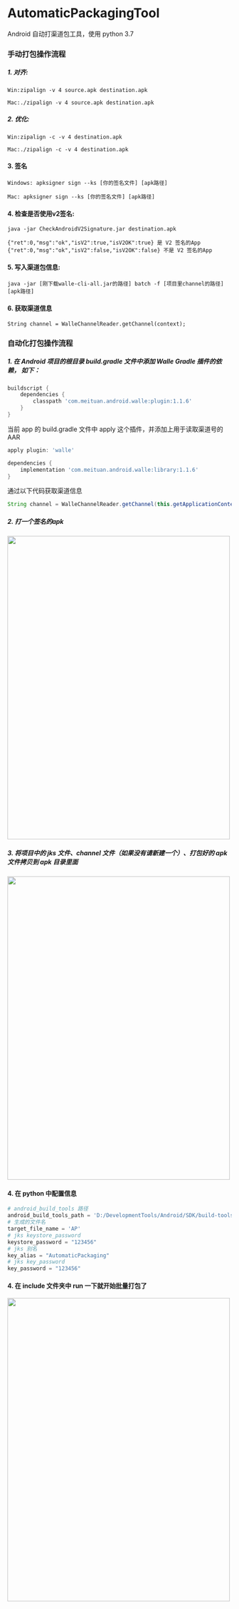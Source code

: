 # AutomaticPackagingTool
Android 自动打渠道包工具，使用 python 3.7


### 手动打包操作流程


##### **1.** 对齐:
```
Win:zipalign -v 4 source.apk destination.apk

Mac:./zipalign -v 4 source.apk destination.apk
```

##### **2.** 优化:
```
Win:zipalign -c -v 4 destination.apk

Mac:./zipalign -c -v 4 destination.apk
```

#### **3.** 签名
```
Windows: apksigner sign --ks [你的签名文件] [apk路径]

Mac: apksigner sign --ks [你的签名文件] [apk路径]
```

#### **4.** 检查是否使用v2签名:
```
java -jar CheckAndroidV2Signature.jar destination.apk
```

```
{"ret":0,"msg":"ok","isV2":true,"isV2OK":true} 是 V2 签名的App
{"ret":0,"msg":"ok","isV2":false,"isV2OK":false} 不是 V2 签名的App
```

#### **5.** 写入渠道包信息:
```
java -jar [刚下载walle-cli-all.jar的路径] batch -f [项目里channel的路径]  [apk路径]
```

#### **6.** 获取渠道信息

```
String channel = WalleChannelReader.getChannel(context);
```

### 自动化打包操作流程
##### **1.** 在 Android 项目的根目录 build.gradle 文件中添加 Walle Gradle 插件的依赖， 如下：
```gradle
buildscript {
    dependencies {
        classpath 'com.meituan.android.walle:plugin:1.1.6'
    }
}
```

当前 app 的 build.gradle 文件中 apply 这个插件，并添加上用于读取渠道号的AAR
```gradle
apply plugin: 'walle'

dependencies {
    implementation 'com.meituan.android.walle:library:1.1.6'
}
```

通过以下代码获取渠道信息
```java
String channel = WalleChannelReader.getChannel(this.getApplicationContext());
```
##### **2.** 打一个签名的apk
<img src="" width="500px" height="680px">

##### **3.** 将项目中的 jks 文件、channel 文件（如果没有请新建一个）、打包好的 apk 文件拷贝到 apk 目录里面
<img src="" width="500px" height="680px">

#### **4.** 在 python 中配置信息
```python
# android_build_tools 路径
android_build_tools_path = 'D:/DevelopmentTools/Android/SDK/build-tools/28.0.0/'
# 生成的文件名
target_file_name = 'AP'
# jks keystore_password
keystore_password = "123456"
# jks 别名
key_alias = "AutomaticPackaging"
# jks key_password
key_password = "123456"
```

#### **4.** 在 include 文件夹中 run 一下就开始批量打包了
<img src="" width="500px" height="680px">


